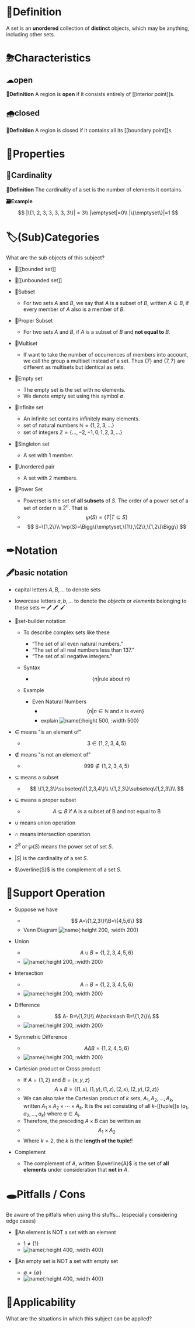 # 📝Definition  
A set is an **unordered** collection of **distinct** objects, which may be anything, including other sets.

# ⛈Characteristics
## ☁open
**📝Definition**
A region is **open** if it consists entirely of [[interior point]]s.

## 🌧closed
**📝Definition**
A region is closed if it contains all its [[boundary point]]s.



# 🌈Properties
## 🔴Cardinality
**📝Definition**
The cardinality of a set is the number of elements it contains.

**🗃Example**
$$
|\{1, 2, 3, 3, 3, 3, 3\}| = 3\\
|\emptyset|=0\\
|\{\emptyset\}|=1
$$

# 🏷(Sub)Categories  
What are the sub objects of this subject?
- 📌[[bounded set]]
- 📌[[unbounded set]]
- 📌Subset
    - For two sets $A$ and $B$, we say that $A$ is a subset of $B$, written $A\subseteq B$, if every member of $A$ also is a member of $B$.
    
- 📌Proper Subset
    - For two sets $A$ and $B$, if $A$ is a subset of $B$ and **not equal to** $B$.
    
- 📌Multiset
    - If want to take the number of occurrences of members into account, we call the group a multiset instead of a set. Thus $\{7\}$ and $\{7, 7\}$ are different as multisets but identical as sets.
    
- 📌Empty set
    - The empty set is the set with no elements.
    - We denote empty set using this symbol $\emptyset$.
    
- 📌Infinite set
    - An infinite set contains infinitely many elements.
    - set of natural numbers $\mathbb{N}=\{1,2,3,...\}$
    - set of integers $\mathbb{Z}=\{...,-2,-1,0,1,2,3,...\}$
    
- 📌Singleton set
    - A set with 1 member.
    
- 📌Unordered pair
    - A set with 2 members.
    
- 📌Power Set
    - Powerset is the set of **all subsets** of $S$. The order of a power set of a set of order n is $2^n$. That is
    - $$
      \wp(S)=\{T|T\subseteq S\}
      $$
    - $$
      S=\{1,2\}\\
      \wp(S)=\Bigg\{\emptyset,\{1\},\{2\},\{1,2\}\Bigg\}
      $$

# ✒Notation
## 🖋basic notation
- capital letters $A, B,...$ to denote sets
- lowercase letters $a,b,...$ to denote the *objects* or *elements* belonging to these sets
✏
🖊
🖍
🖌


- 📌set-builder notation
    - To describe complex sets like these
        - “The set of all even natural numbers.”
        - “The set of all real numbers less than 137.”
        - “The set of all negative integers.”
        
    - Syntax
        - $$
          \{n|\text{rule about $n$}\}
          $$
        
    - Example
        - Even Natural Numbers
            - $$
              \{ n | n \in \mathbb{N} \text{ and $n$ is even} \}
              $$
            - explain
              ![name](../assets/explain_set_builder.svg){:height 500, :width 500}
            
- $\in$ means "is an element of"
    - $$
      3\in\{1,2,3,4,5\}
      $$
    
- $\notin$ means "is not an element of"
    - $$
      999\notin \{1,2,3,4,5\}
      $$
    
- $\subseteq$ means a subset
    - $$
      \{1,2,3\}\subseteq\{1,2,3,4\}\\
      \{1,2,3\}\subseteq\{1,2,3\}\\
      $$
    
- $\subsetneq$ means a proper subset
    - $$
      A\subsetneq B\text{ if A is a subset of B and not equal to B}
      $$
    
- $\cup$ means union operation
- $\cap$ means intersection operation
- $2^S$ or $\wp(S)$ means the power set of set $S$.
- $|S|$ is the cardinality of a set $S$.
- $\overline{S}$ is the complement of a set $S$.

# 💫Support Operation
- Suppose we have
    - $$
      A=\{1,2,3\}\\B=\{4,5,6\}
      $$
    - Venn Diagram
      ![name](../assets/set_venn_diagram.svg){:height 200, :width 200}
    
- Union
    - $$
      A\cup B=\{1,2,3,4,5,6\}
      $$
    - ![name](../assets/set_union.svg){:height 200, :width 200}
    
- Intersection
    - $$
      A\cap B=\{1,2,3,4,5,6\}
      $$
    - ![name](../assets/set_intersection.svg){:height 200, :width 200}
    
- Difference
    - $$
      A- B=\{1,2\}\\
      A\backslash B=\{1,2\}\\
      $$
    - ![name](../assets/set_difference.svg){:height 200, :width 200}
    
- Symmetric Difference
    - $$
      A\Delta B=\{1,2,4,5,6\}
      $$
    - ![name](../assets/set_symmetric_difference.svg){:height 200, :width 200}
    
- Cartesian product or Cross product
    - If $A=\{1,2\}$ and $B=\{x,y,z\}$
    - $$
      A\times B=\{(1,x),(1,y),(1,z),(2,x),(2,y),(2,z)\}
      $$
    - We can also take the Cartesian product of $k$ sets, $A_1, A_2, . . . , A_k$, written $A_1 \times A_2 \times \cdots \times A_k$. It is the set consisting of all $k$-[[tuple]]s $(a_1, a_2, . . . , a_k)$ where $a\in A_i$.
    - Therefore, the preceding $A\times B$ can be written as
    - $$
      A_1\times A_2
      $$
    - Where $k=2$, the $k$ is the **length of the tuple**!!
    
- Complement
    - The complement of $A$, written $\overline{A}$ is the set of **all elements** under consideration that **not in** $A$.
    
# 🕳Pitfalls / Cons
Be aware of the pitfalls when using this stuffs... (especially considering edge cases)
- 📌An element is NOT a set with an element
    - $1\neq\{1\}$
    - ![name](../assets/difference_of_element_set.png){:height 400, :width 400}
    
- 📌An empty set is NOT a set with empty set
    - $\emptyset\neq\{\emptyset\}$
    - ![name](../assets/difference_of_emptyset_setwithemptyset.png){:height 400, :width 400}
    
# 🧀Applicability  
What are the situations in which this subject can be applied?
